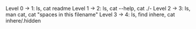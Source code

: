 Level 0 -> 1: ls, cat readme
Level 1 -> 2: ls, cat --help, cat ./-
Level 2 -> 3: ls, man cat, cat "spaces in this filename"
Level 3 -> 4: ls, find inhere, cat inhere/.hidden

